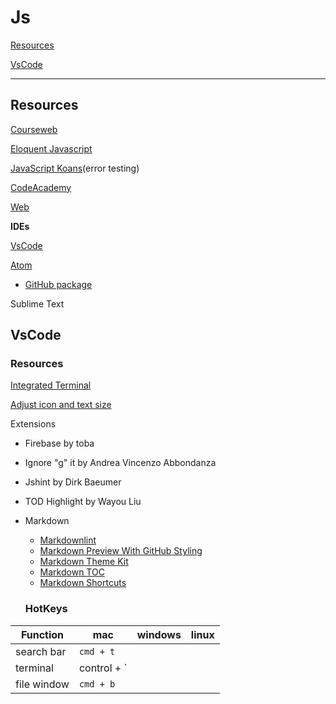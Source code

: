 # Js

[Resources](#Resources)

[VsCode](#VsCode)

---

## Resources

[Courseweb](http://coursesweb.net/javascript/)

[Eloquent Javascript](http://eloquentjavascript.net/)

[JavaScript Koans](https://github.com/mrdavidlaing/javascript-koans)(error testing)

[CodeAcademy](http://www.codecademy.com/)

[Web](https://docs.google.com/document/d/1ZzyWvG0L7tAIhIcOYjFC22ImNnf--PLN1Il0zGiLnM0/edit#heading=h.t22saggo06fw)

**IDEs**

[VsCode](https://code.visualstudio.com/)

[Atom](https://atom.io/)
- [GitHub package](https://flight-manual.atom.io/using-atom/sections/github-package/#initialize-repositories)

Sublime Text

## VsCode

### Resources

[Integrated Terminal](https://code.visualstudio.com/docs/editor/integrated-terminal)

[Adjust icon and text size](https://stackoverflow.com/questions/45048214/activity-bar-width-in-visual-studio-code)

Extensions
- Firebase by toba
- Ignore "g" it by Andrea Vincenzo Abbondanza
- Jshint by Dirk Baeumer
- TOD Highlight by Wayou Liu
- Markdown
   - [Markdownlint](https://marketplace.visualstudio.com/items?itemName=DavidAnson.vscode-markdownlint)
   - [Markdown Preview With GitHub Styling](https://marketplace.visualstudio.com/items?itemName=bierner.markdown-preview-github-styles)
   - [Markdown Theme Kit](https://marketplace.visualstudio.com/items?itemName=ms-vscode.Theme-MarkdownKit)
   - [Markdown TOC](https://marketplace.visualstudio.com/items?itemName=AlanWalk.markdown-toc)
   - [Markdown Shortcuts](https://marketplace.visualstudio.com/items?itemName=mdickin.markdown-shortcuts)

   ### HotKeys

|Function|mac|windows|linux
|---|---|---|---
|search bar|`cmd + t`
|terminal|control + `
|file window|`cmd + b`